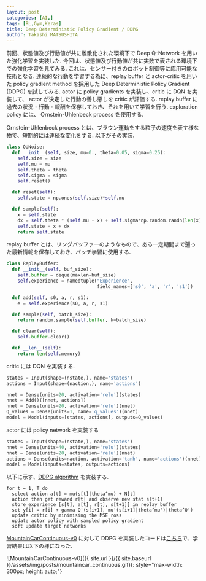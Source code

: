```yaml
---
layout: post
categories: [AI,]
tags: [RL,Gym,Keras]
title: Deep Deterministic Policy Gradient / DDPG
author: Takashi MATSUSHITA
---
```


前回、状態値及び行動値が共に離散化された環境下で Deep Q-Network を用いた強化学習を実装した. 
今回は、状態値及び行動値が共に実数で表される環境下での強化学習を見てみる. これは、センサー付きのロボット制御等に応用可能な技術となる. 連続的な行動を学習する為に、replay buffer と actor-critic を用いた policy gradient method を採用した Deep Deterministic Policy Gradient (DDPG) を試してみる. actor に policy gradients を実装し、critic に DQN を実装して、 actor が決定した行動の善し悪しを critic が評価する. replay buffer に過去の状況・行動・報酬を保存しておき、それを用いて学習を行う. exploration policy には、 Ornstein-Uhlenbeck process を使用する.

Ornstein-Uhlenbeck process とは、ブラウン運動をする粒子の速度を表す様な物で、短期的には連続な変化をする.
以下がその実装.
```python
class OUNoise:
  def __init__(self, size, mu=0., theta=0.05, sigma=0.25):
    self.size = size
    self.mu = mu
    self.theta = theta
    self.sigma = sigma
    self.reset()

  def reset(self):
    self.state = np.ones(self.size)*self.mu

  def sample(self):
    x = self.state
    dx = self.theta * (self.mu - x) + self.sigma*np.random.randn(len(x))
    self.state = x + dx
    return self.state
```

replay buffer とは、リングバッファーのようなもので、ある一定期間まで遡った最新情報を保存しておき、バッチ学習に使用する.
```python
class ReplayBuffer:
  def __init__(self, buf_size):
    self.buffer = deque(maxlen=buf_size)
    self.experience = namedtuple("Experience",
                                 field_names=['s0', 'a', 'r', 's1'])

  def add(self, s0, a, r, s1):
    e = self.experience(s0, a, r, s1)

  def sample(self, batch_size):
    return random.sample(self.buffer, k=batch_size)

  def clear(self):
    self.buffer.clear()

  def __len__(self):
    return len(self.memory)
```

critic には DQN を実装する.
```python
states = Input(shape=(nstate,), name='states')
actions = Input(shape=(naction,), name='actions')

nnet = Dense(units=20, activation='relu')(states)
nnet = Add()([nnet, actions])
nnet = Dense(units=20, activation='relu')(nnet)
Q_values = Dense(units=1, name='q_values')(nnet)
model = Model(inputs=[states, actions], outputs=Q_values)
```

actor には policy network を実装する
```python
states = Input(shape=(nstate,), name='states')
nnet = Dense(units=40, activation='relu')(states)
nnet = Dense(units=20, activation='relu')(nnet)
actions = Dense(units=naction, activation='tanh', name='actions')(nnet)
model = Model(inputs=states, outputs=actions)
```

以下に示す、[DDPG algorithm](https://arxiv.org/abs/1509.02971) を実装する.
```text
for t = 1, T do
  select action a[t] = mu(s[t]|theta^mu) + N[t]
  action then get reward r[t] and observe new stat s[t+1]
  store experience [s[t], a[t], r[t], s[t+1]] in replay buffer
  set y[i] = r[i] + gamma Q'(s[i+1], mu'(s[i+1]|theta^mu')|theta^Q')
  update critic by minimising the MSE ross
  update actor policy with sampled policy gradient
  soft update target networks
```

[MountainCarContinuous-v0](https://github.com/openai/gym/wiki/MountainCarContinuous-v0) に対して DDPG を実装したコードは[こちら](https://github.com/takashi-matsushita/lab/blob/master/dnn/ddpg_mountaincar.py)で、学習結果は以下の様になった.

![MountainCarContinuous-v0]({{ site.url }}/{{ site.baseurl }}/assets/img/posts/mountaincar_continuous.gif){: style="max-width: 300px; height: auto;"}


